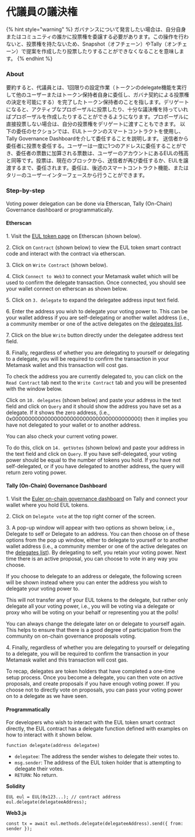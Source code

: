 # 代議員の議決権

{% hint style="warning" %}
ガバナンスについて発言したい場合は、自分自身またはコミュニティの誰かに投票権を委譲する必要があります。この操作を行わないと、投票権を持たないため、Snapshot（オフチェーン）やTally（オンチェーン）で提案を作成したり投票したりすることができなくなることを意味します。
{% endhint %}

### About

要約すると、代議員とは、1回限りの設定作業（トークンのdelegate機能を実行して他のユーザーまたはトークン保持者自身に委任し、ガバナ契約による投票権の決定を可能にする）を完了したトークン保持者のことを指します。デリゲートになると、アクティブなプロポーザルに投票したり、十分な議決権を持っていればプロポーザルを作成したりすることができるようになります。プロポーザルに直接投票しない場合は、自分の投票権をデリゲートに渡すこともできます。 以下の委任のセクションでは、EULトークンのスマートコントラクトを使用し、Tally Governance Dashboardを介して委任することを説明します。 送信者から委任者に投票を委任する。ユーザーは一度に1つのアドレスに委任することができ、委任者の票数に加算される票数は、ユーザーのアカウントにあるEULの残高と同等です。投票は、現在のブロックから、送信者が再び委任するか、EULを譲渡するまで、委任されます。委任は、後述のスマートコントラクト機能、またはタリーのユーザーインターフェースから行うことができます。

### Step-by-step

Voting power delegation can be done via Etherscan, Tally (On-Chain) Governance dashboard or programmatically.

#### Etherscan

1\. Visit the [EUL token page](https://etherscan.io/address/0xd9fcd98c322942075a5c3860693e9f4f03aae07b) on Etherscan (shown below).

2\. Click on `Contract` (shown below) to view the EUL token smart contract code and interact with the contract via etherscan.

3\. Click on `Write Contract` (shown below).

4\. Click `Connect to Web3` to connect your Metamask wallet which will be used to confirm the delegate transaction. Once connected, you should see your wallet connect on etherscan as shown below.

5\. Click on `3. delegate` to expand the delegatee address input text field.

6\. Enter the address you wish to delegate your voting power to. This can be your wallet address if you are self-delegating or another wallet address (i.e., a community member or one of the active delegates on the [delegates list](https://app.euler.finance/delegates).

7\. Click on the blue `Write` button directly under the delegatee address text field.

8\. Finally, regardless of whether you are delegating to yourself or delegating to a delegate, you will be required to confirm the transaction in your Metamask wallet and this transaction will cost gas.

To check the address you are currently delegated to, you can click on the `Read Contract` tab next to the `Write Contract` tab and you will be presented with the window below.

Click on `10. delegates` (shown below) and paste your address in the text field and click on `Query` and it should show the address you have set as a delegate. If it shows the zero address, (i.e., 0x0000000000000000000000000000000000000000) then it implies you have not delegated to your wallet or to another address.

You can also check your current voting power.

To do this, click on `14. getVotes` (shown below) and paste your address in the text field and click on `Query`. If you have self-delegated, your voting power should be equal to the number of tokens you hold. If you have not self-delegated, or if you have delegated to another address, the query will return zero voting power.

#### Tally (On-Chain) Governance Dashboard

1\. Visit the [Euler on-chain governance dashboard](https://www.tally.xyz/governance/eip155:1:0xd8E2114f6bCbaee83CDEB1bD6650a28BBcF144D5) on Tally and connect your wallet where you hold EUL tokens.

2\. Click on `Delegate vote` at the top right corner of the screen.

3\. A pop-up window will appear with two options as shown below, i.e., Delegate to self or Delegate to an address. You can then choose on of these options from the pop up window, either to delegate to yourself or to another wallet address (i.e., a community member or one of the active delegates on the [delegates list](https://app.euler.finance/delegates)). By delegating to self, you retain your voting power. Next time there is an active proposal, you can choose to vote in any way you choose.

If you choose to delegate to an address or delegate, the following screen will be shown instead where you can enter the address you wish to delegate your voting power to.

This will not transfer any of your EUL tokens to the delegate, but rather only delegate all your voting power, i.e., you will be voting via a delegate or proxy who will be voting on your behalf or representing you at the polls!

You can always change the delegate later on or delegate to yourself again. This helps to ensure that there is a good degree of participation from the community on on-chain governance proposals voting.

4\. Finally, regardless of whether you are delegating to yourself or delegating to a delegate, you will be required to confirm the transaction in your Metamask wallet and this transaction will cost gas.

To recap, delegates are token holders that have completed a one-time setup process. Once you become a delegate, you can then vote on active proposals, and create proposals if you have enough voting power. If you choose not to directly vote on proposals, you can pass your voting power on to a delegate as we have seen.



#### Programmatically

For developers who wish to interact with the EUL token smart contract directly, the EUL contract has a delegate function defined with examples on how to interact with it shown below.

```
function delegate(address delegatee)
```

* `delegatee`: The address the sender wishes to delegate their votes to.
* `msg.sender`: The address of the EUL token holder that is attempting to delegate their votes.
* `RETURN`: No return.

**Solidity**

```
EUL eul = EUL(0x123...); // contract address
eul.delegate(delegateeAddress);
```

**Web3.js**

```
const tx = await eul.methods.delegate(delegateeAddress).send({ from: sender });
```
